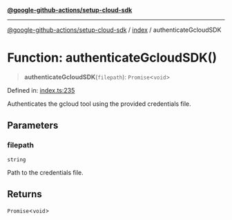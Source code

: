 [**@google-github-actions/setup-cloud-sdk**](../../README.md)

***

[@google-github-actions/setup-cloud-sdk](../../modules.md) / [index](../README.md) / authenticateGcloudSDK

# Function: authenticateGcloudSDK()

> **authenticateGcloudSDK**(`filepath`): `Promise`\<`void`\>

Defined in: [index.ts:235](https://github.com/google-github-actions/setup-cloud-sdk/blob/main/src/index.ts#L235)

Authenticates the gcloud tool using the provided credentials file.

## Parameters

### filepath

`string`

Path to the credentials file.

## Returns

`Promise`\<`void`\>

